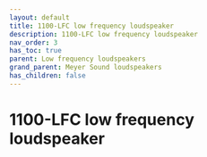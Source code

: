 ```yaml
---
layout: default
title: 1100-LFC low frequency loudspeaker
description: 1100-LFC low frequency loudspeaker
nav_order: 3
has_toc: true
parent: Low frequency loudspeakers
grand_parent: Meyer Sound loudspeakers
has_children: false
---
```


# 1100-LFC low frequency loudspeaker